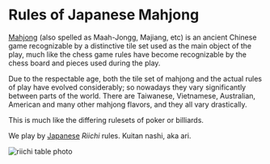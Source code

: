 # Rules of Japanese Mahjong #

[Mahjong][] (also spelled as Maah-Jongg, Majiang, etc) is an ancient Chinese game recognizable by a distinctive tile set used as the main object of the play, much like the chess game rules have become recognizable by the chess board and pieces used during the play.

Due to the respectable age, both the tile set of mahjong and the actual rules of play have evolved considerably; so nowadays they vary significantly between parts of the world. There are Taiwanese, Vietnamese, Australian, American and many other mahjong flavors, and they all vary drastically.

This is much like the differing rulesets of poker or billiards.

We play by [Japanese][Riichi] *Riichi* rules. Kuitan nashi, aka ari.

![riichi table photo](/img/riichi-photo-1.jpg)

[Mahjong]: https://en.wikipedia.org/wiki/Mahjong
[Riichi]: https://en.wikipedia.org/wiki/Japanese_Mahjong
